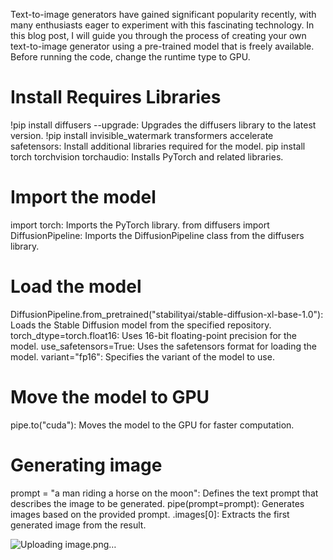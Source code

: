 Text-to-image generators have gained significant popularity recently, with many enthusiasts eager to experiment with this fascinating technology. In this blog post, I will guide you through the process of creating your own text-to-image generator using a pre-trained model that is freely available.
Before running the code, change the runtime type to GPU.
<h1>Install Requires Libraries</h1>
!pip install diffusers --upgrade: Upgrades the diffusers library to the latest version.
!pip install invisible_watermark transformers accelerate safetensors: Install additional libraries required for the model.
pip install torch torchvision torchaudio: Installs PyTorch and related libraries.

<h1>Import the model</h1>
import torch: Imports the PyTorch library.
from diffusers import DiffusionPipeline: Imports the DiffusionPipeline class from the diffusers library.

<h1>Load the model</h1>
DiffusionPipeline.from_pretrained("stabilityai/stable-diffusion-xl-base-1.0"): Loads the Stable Diffusion model from the specified repository.
torch_dtype=torch.float16: Uses 16-bit floating-point precision for the model.
use_safetensors=True: Uses the safetensors format for loading the model.
variant="fp16": Specifies the variant of the model to use.

<h1>Move the model to GPU</h1>
pipe.to("cuda"): Moves the model to the GPU for faster computation.

<h1>Generating image</h1>
prompt = "a man riding a horse on the moon": Defines the text prompt that describes the image to be generated.
pipe(prompt=prompt): Generates images based on the provided prompt.
.images[0]: Extracts the first generated image from the result.

![Uploading image.png…]()
